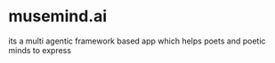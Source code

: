 # musemind.ai
its a multi agentic framework based app which helps poets and poetic minds to express 
